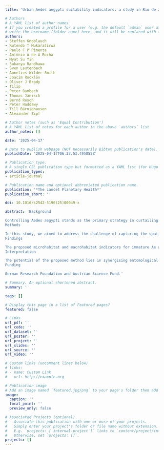```yaml
---
title: 'Urban Aedes aegypti suitability indicators: a study in Rio de Janeiro, Brazil'

# Authors
# A YAML list of author names
# If you created a profile for a user (e.g. the default `admin` user at `content/authors/admin/`), 
# write the username (folder name) here, and it will be replaced with their full name and linked to their profile.
authors:
- Steffen Knoblauch
- Rutendo T Mukaratirwa
- Paulo F P Pimenta
- Antônio A de A Rocha
- Myat Su Yin
- Sukanya Randhawa
- Sven Lautenbach
- Annelies Wilder-Smith
- Joacim Rocklöv
- Oliver J Brady
- filip
- Peter Dambach
- Thomas Jänisch
- Bernd Resch
- Peter Haddawy
- Till Bärnighausen
- Alexander Zipf

# Author notes (such as 'Equal Contribution')
# A YAML list of notes for each author in the above `authors` list
author_notes: []

date: '2025-04-17'

# Date to publish webpage (NOT necessarily Bibtex publication's date).
publishDate: '2025-04-17T06:33:53.495855Z'

# Publication type.
# A single CSL publication type but formatted as a YAML list (for Hugo requirements).
publication_types:
- article-journal

# Publication name and optional abbreviated publication name.
publication: '*The Lancet Planetary Health*'
publication_short: ''

doi: 10.1016/s2542-5196(25)00049-x

abstract: 'Background

Controlling Aedes aegypti stands as the primary strategy in curtailing the global threat of vector-borne viral infections such as dengue fever, which is responsible for around 400 million infections and 40 000 fatalities annually. Effective interventions require a precise understanding of Ae aegypti spatiotemporal distribution and behaviour, particularly in urban settings where most infections occur. However, conventionally applied sample-based entomological surveillance systems often fail to capture the high spatial variability of Ae aegypti that can arise from heterogeneous urban landscapes and restricted Aedes flight range.
Methods

In this study, we aimed to address the challenge of capturing the spatial variability of Ae aegypti by leveraging emerging geospatial big data, including openly available satellite and street view imagery, to locate common Ae aegypti breeding habitats. These data enabled us to infer the seasonal suitability for Ae aegypti eggs and larvae at a spatial resolution of 200 m within the municipality of Rio de Janeiro, Brazil.
Findings

The proposed microhabitat and macrohabitat indicators for immature Ae aegypti explained the distribution of Ae aegypti ovitrap egg counts by up to 72% (95% CI 70–74) and larval counts by up to 74% (72–76). Spatiotemporal interpolations of ovitrap counts, using suitability indicators, provided high-resolution insights into the spatial variability of urban immature Ae aegypti that could not be captured with sample-based surveillance techniques alone.
Interpretation

The potential of the proposed method lies in synergising entomological field measurements with digital indicators on urban landscape to guide vector control and address the prevailing spread of Ae aegypti-transmitted viruses. Estimating Ae aegypti distributions considering habitat size is particularly important for targeting novel vector control interventions such as Wolbachia.
Funding

German Research Foundation and Austrian Science Fund.'

# Summary. An optional shortened abstract.
summary: ''

tags: []

# Display this page in a list of Featured pages?
featured: false

# Links
url_pdf: ''
url_code: ''
url_dataset: ''
url_poster: ''
url_project: ''
url_slides: ''
url_source: ''
url_video: ''

# Custom links (uncomment lines below)
# links:
# - name: Custom Link
#   url: http://example.org

# Publication image
# Add an image named `featured.jpg/png` to your page's folder then add a caption below.
image:
  caption: ''
  focal_point: ''
  preview_only: false

# Associated Projects (optional).
#   Associate this publication with one or more of your projects.
#   Simply enter your project's folder or file name without extension.
#   E.g. `projects: ['internal-project']` links to `content/project/internal-project/index.md`.
#   Otherwise, set `projects: []`.
projects: []
---
```



